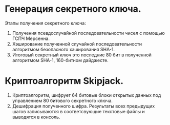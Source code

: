 # Генерация секретного ключа.
Этапы получения секретного ключа:
1.	Получения псевдослучайной последовательности чисел с помощью ГСПЧ Мерсенна.
2.	Хэширование полученной случайной последовательности алгоритмом безопасного хэширования SHA-1.
3.	Итоговый секретный ключ это последние 80 бит в полученной алгоритмом SHA-1, 160-битном дайджесте.
# Криптоалгоритм Skipjack.
1.  Криптоалгоритм, шифрует 64 битовые блоки открытых данных под управлением 80 битового секретного ключа.
2.  Дешифрация полученного шифра.
Результаты всех предыдущих шагов записываются в соответсвующие текстовые файлы и выводятся в консоль.
